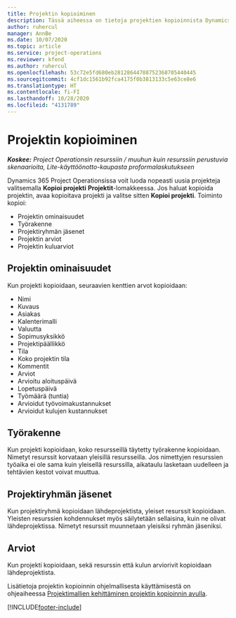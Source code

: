 ```yaml
---
title: Projektin kopioiminen
description: Tässä aiheessa on tietoja projektien kopioinnista Dynamics 365 Project Operationsissa.
author: ruhercul
manager: AnnBe
ms.date: 10/07/2020
ms.topic: article
ms.service: project-operations
ms.reviewer: kfend
ms.author: ruhercul
ms.openlocfilehash: 53c72e5fd680eb28128644788752368705440445
ms.sourcegitcommit: 4cf1dc1561b92fca4175f0b3813133c5e63ce8e6
ms.translationtype: HT
ms.contentlocale: fi-FI
ms.lasthandoff: 10/28/2020
ms.locfileid: "4131789"
---
```

# <a name="copy-a-project"></a>Projektin kopioiminen

_**Koskee:** Project Operationsin resurssiin / muuhun kuin resurssiin perustuvia skenaarioita, Lite-käyttöönotto-kaupasta proformalaskutukseen_

Dynamics 365 Project Operationsissa voit luoda nopeasti uusia projekteja valitsemalla **Kopioi projekti** **Projektit**-lomakkeessa. Jos haluat kopioida projektin, avaa kopioitava projekti ja valitse sitten **Kopioi projekti**. Toiminto kopioi:

- Projektin ominaisuudet
- Työrakenne
- Projektiryhmän jäsenet
- Projektin arviot
- Projektin kuluarviot

## <a name="project-properties"></a>Projektin ominaisuudet

Kun projekti kopioidaan, seuraavien kenttien arvot kopioidaan:

- Nimi
- Kuvaus
- Asiakas
- Kalenterimalli
- Valuutta
- Sopimusyksikkö
- Projektipäällikkö
- Tila
- Koko projektin tila
- Kommentit
- Arviot
- Arvioitu aloituspäivä
- Lopetuspäivä
- Työmäärä (tuntia)
- Arvioidut työvoimakustannukset
- Arvioidut kulujen kustannukset

## <a name="work-breakdown-structure"></a>Työrakenne

Kun projekti kopioidaan, koko resursseillä täytetty työrakenne kopioidaan. Nimetyt resurssit korvataan yleisillä resursseilla. Jos nimettyjen resurssien työaika ei ole sama kuin yleisellä resurssilla, aikataulu lasketaan uudelleen ja tehtävien kestot voivat muuttua.

## <a name="project-team-members"></a>Projektiryhmän jäsenet

Kun projektiryhmä kopioidaan lähdeprojektista, yleiset resurssit kopioidaan. Yleisten resurssien kohdennukset myös säilytetään sellaisina, kuin ne olivat lähdeprojektissa. Nimetyt resurssit muunnetaan yleisiksi ryhmän jäseniksi.

## <a name="estimates"></a>Arviot

Kun projekti kopioidaan, sekä resurssin että kulun arviorivit kopioidaan lähdeprojektista. 

Lisätietoja projektin kopioinnin ohjelmallisesta käyttämisestä on ohjeaiheessa [Projektimallien kehittäminen projektin kopioinnin avulla](dev-copy-project.md).


[!INCLUDE[footer-include](../includes/footer-banner.md)]